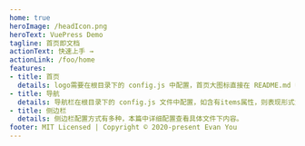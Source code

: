 ```yaml
---
home: true
heroImage: /headIcon.png
heroText: VuePress Demo
tagline: 首页即文档
actionText: 快速上手 →
actionLink: /foo/home
features:
- title: 首页
  details: logo需要在根目录下的 config.js 中配置，首页大图标直接在 README.md 中配置。
- title: 导航
  details: 导航栏在根目录下的 config.js 文件中配置，如含有items属性，则表现形式为下拉框,还可以继续嵌套items用于分组。
- title: 侧边栏
  details: 侧边栏配置方式有多种，本篇中详细配置查看具体文件下内容。
footer: MIT Licensed | Copyright © 2020-present Evan You
---
```

